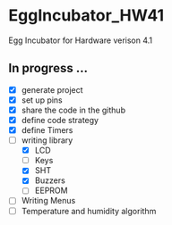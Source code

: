 # EggIncubator_HW41
Egg Incubator for Hardware verison 4.1
## In progress ...
- [x] generate project
- [x] set up pins
- [x] share the code in the github
- [x] define code strategy
- [x] define Timers
- [ ] writing library
  - [x] LCD
  - [ ] Keys
  - [x] SHT
  - [x] Buzzers
  - [ ] EEPROM
- [ ] Writing Menus
- [ ] Temperature and humidity algorithm